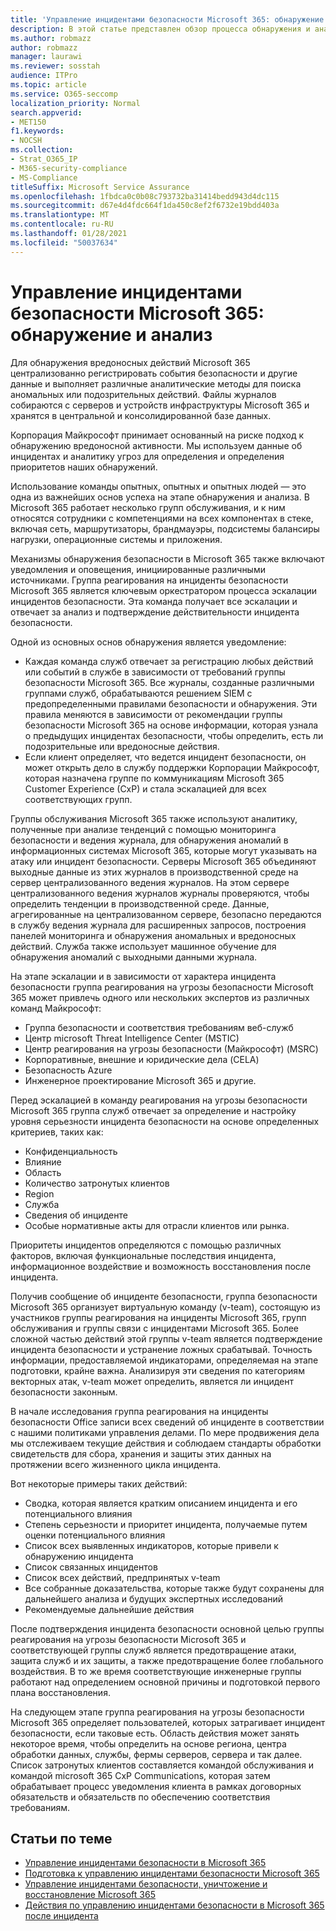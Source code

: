 ```yaml
---
title: 'Управление инцидентами безопасности Microsoft 365: обнаружение и анализ'
description: В этой статье представлен обзор процесса обнаружения и анализа инцидентов безопасности в Microsoft 365.
ms.author: robmazz
author: robmazz
manager: laurawi
ms.reviewer: sosstah
audience: ITPro
ms.topic: article
ms.service: O365-seccomp
localization_priority: Normal
search.appverid:
- MET150
f1.keywords:
- NOCSH
ms.collection:
- Strat_O365_IP
- M365-security-compliance
- MS-Compliance
titleSuffix: Microsoft Service Assurance
ms.openlocfilehash: 1fbdca0c0b08c793732ba31414bedd943d4dc115
ms.sourcegitcommit: d67e4d4fdc664f1da450c8ef2f6732e19bdd403a
ms.translationtype: MT
ms.contentlocale: ru-RU
ms.lasthandoff: 01/28/2021
ms.locfileid: "50037634"
---
```

# <a name="microsoft-365-security-incident-management-detection-and-analysis"></a>Управление инцидентами безопасности Microsoft 365: обнаружение и анализ

Для обнаружения вредоносных действий Microsoft 365 централизованно регистрировать события безопасности и другие данные и выполняет различные аналитические методы для поиска аномальных или подозрительных действий. Файлы журналов собираются с серверов и устройств инфраструктуры Microsoft 365 и хранятся в центральной и консолидированной базе данных.

Корпорация Майкрософт принимает основанный на риске подход к обнаружению вредоносной активности. Мы используем данные об инцидентах и аналитику угроз для определения и определения приоритетов наших обнаружений.

Использование команды опытных, опытных и опытных людей — это одна из важнейших основ успеха на этапе обнаружения и анализа. В Microsoft 365 работает несколько групп обслуживания, и к ним относятся сотрудники с компетенциями на всех компонентах в стеке, включая сеть, маршрутизаторы, брандмауэры, подсистемы балансиры нагрузки, операционные системы и приложения.

Механизмы обнаружения безопасности в Microsoft 365 также включают уведомления и оповещения, инициированные различными источниками. Группа реагирования на инциденты безопасности Microsoft 365 является ключевым оркестратором процесса эскалации инцидентов безопасности. Эта команда получает все эскалации и отвечает за анализ и подтверждение действительности инцидента безопасности.

Одной из основных основ обнаружения является уведомление:

- Каждая команда служб отвечает за регистрацию любых действий или событий в службе в зависимости от требований группы безопасности Microsoft 365. Все журналы, созданные различными группами служб, обрабатываются решением SIEM с предопределенными правилами безопасности и обнаружения. Эти правила меняются в зависимости от рекомендации группы безопасности Microsoft 365 на основе информации, которая узнала о предыдущих инцидентах безопасности, чтобы определить, есть ли подозрительные или вредоносные действия.
- Если клиент определяет, что ведется инцидент безопасности, он может открыть дело в службу поддержки Корпорации Майкрософт, которая назначена группе по коммуникациям Microsoft 365 Customer Experience (CxP) и стала эскалацией для всех соответствующих групп.

Группы обслуживания Microsoft 365 также используют аналитику, полученные при анализе тенденций с помощью мониторинга безопасности и ведения журнала, для обнаружения аномалий в информационных системах Microsoft 365, которые могут указывать на атаку или инцидент безопасности. Серверы Microsoft 365 объединяют выходные данные из этих журналов в производственной среде на сервер централизованного ведения журналов. На этом сервере централизованного ведения журналов журналы проверяются, чтобы определить тенденции в производственной среде. Данные, агрегированные на централизованном сервере, безопасно передаются в службу ведения журнала для расширенных запросов, построения панелей мониторинга и обнаружения аномальных и вредоносных действий. Служба также использует машинное обучение для обнаружения аномалий с выходными данными журнала.

На этапе эскалации и в зависимости от характера инцидента безопасности группа реагирования на угрозы безопасности Microsoft 365 может привлечь одного или нескольких экспертов из различных команд Майкрософт:

- Группа безопасности и соответствия требованиям веб-служб
- Центр microsoft Threat Intelligence Center (MSTIC)
- Центр реагирования на угрозы безопасности (Майкрософт) (MSRC)
- Корпоративные, внешние и юридические дела (CELA)
- Безопасность Azure
- Инженерное проектирование Microsoft 365 и другие.

Перед эскалацией в команду реагирования на угрозы безопасности Microsoft 365 группа служб отвечает за определение и настройку уровня серьезности инцидента безопасности на основе определенных критериев, таких как:

- Конфиденциальность
- Влияние
- Область
- Количество затронутых клиентов
- Region
- Служба
- Сведения об инциденте
- Особые нормативные акты для отрасли клиентов или рынка.

Приоритеты инцидентов определяются с помощью различных факторов, включая функциональные последствия инцидента, информационное воздействие и возможность восстановления после инцидента.

Получив сообщение об инциденте безопасности, группа безопасности Microsoft 365 организует виртуальную команду (v-team), состоящую из участников группы реагирования на инциденты Microsoft 365, групп обслуживания и группы связи с инцидентами Microsoft 365. Более сложной частью действий этой группы v-team является подтверждение инцидента безопасности и устранение ложных срабатывай. Точность информации, предоставляемой индикаторами, определяемая на этапе подготовки, крайне важна. Анализируя эти сведения по категориям векторных атак, v-team может определить, является ли инцидент безопасности законным.

В начале исследования группа реагирования на инциденты безопасности Office записи всех сведений об инциденте в соответствии с нашими политиками управления делами. По мере продвижения дела мы отслеживаем текущие действия и соблюдаем стандарты обработки свидетельств для сбора, хранения и защиты этих данных на протяжении всего жизненного цикла инцидента.

Вот некоторые примеры таких действий:

- Сводка, которая является кратким описанием инцидента и его потенциального влияния
- Степень серьезности и приоритет инцидента, получаемые путем оценки потенциального влияния
- Список всех выявленных индикаторов, которые привели к обнаружению инцидента
- Список связанных инцидентов
- Список всех действий, предпринятых v-team
- Все собранные доказательства, которые также будут сохранены для дальнейшего анализа и будущих экспертных исследований
- Рекомендуемые дальнейшие действия

После подтверждения инцидента безопасности основной целью группы реагирования на угрозы безопасности Microsoft 365 и соответствующей группы служб является предотвращение атаки, защита служб и их защиты, а также предотвращение более глобального воздействия. В то же время соответствующие инженерные группы работают над определением основной причины и подготовкой первого плана восстановления.

На следующем этапе группа реагирования на угрозы безопасности Microsoft 365 определяет пользователей, которых затрагивает инцидент безопасности, если таковые есть. Область действия может занять некоторое время, чтобы определить на основе региона, центра обработки данных, службы, фермы серверов, сервера и так далее. Список затронутых клиентов составляется командой обслуживания и командой microsoft 365 CxP Communications, которая затем обрабатывает процесс уведомления клиента в рамках договорных обязательств и обязательств по обеспечению соответствия требованиям.

## <a name="related-articles"></a>Статьи по теме

- [Управление инцидентами безопасности в Microsoft 365](assurance-security-incident-management.md)
- [Подготовка к управлению инцидентами безопасности Microsoft 365](assurance-sim-preparation.md)
- [Управление инцидентами безопасности, уничтожение и восстановление Microsoft 365](assurance-sim-containment-eradication-recovery.md)
- [Действия по управлению инцидентами безопасности в Microsoft 365 после инцидента](assurance-sim-post-incident-activity.md)
